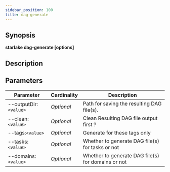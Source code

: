 ```yaml
---
sidebar_position: 100
title: dag-generate
---
```



## Synopsis

**starlake dag-generate [options]**

## Description


## Parameters

Parameter|Cardinality|Description
---|---|---
--outputDir:`<value>`|*Optional*|Path for saving the resulting DAG file(s).
--clean:`<value>`|*Optional*|Clean Resulting DAG file output first ?
--tags:`<value>`|*Optional*|Generate for these tags only
--tasks:`<value>`|*Optional*|Whether to generate DAG file(s) for tasks or not
--domains:`<value>`|*Optional*|Whether to generate DAG file(s) for domains or not